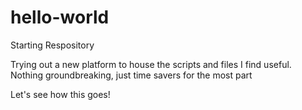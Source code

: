 # hello-world
Starting Respository 

Trying out a new platform to house the scripts and files I find useful. Nothing groundbreaking, just time savers for the most part

Let's see how this goes!
